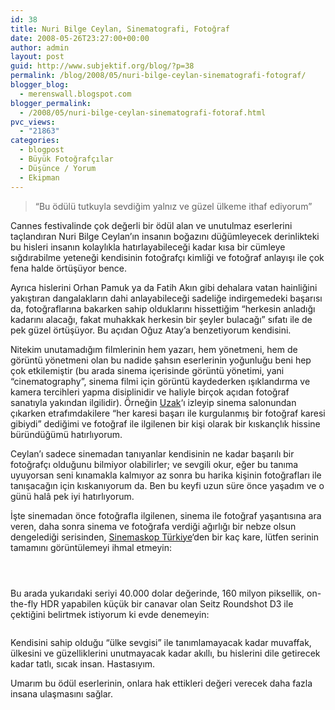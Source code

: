 ```yaml
---
id: 38
title: Nuri Bilge Ceylan, Sinematografi, Fotoğraf
date: 2008-05-26T23:27:00+00:00
author: admin
layout: post
guid: http://www.subjektif.org/blog/?p=38
permalink: /blog/2008/05/nuri-bilge-ceylan-sinematografi-fotograf/
blogger_blog:
  - merenswall.blogspot.com
blogger_permalink:
  - /2008/05/nuri-bilge-ceylan-sinematografi-fotoraf.html
pvc_views:
  - "21863"
categories:
  - blogpost
  - Büyük Fotoğrafçılar
  - Düşünce / Yorum
  - Ekipman
---
```

> &#8220;Bu ödülü tutkuyla sevdiğim yalnız ve güzel ülkeme ithaf ediyorum&#8221;

Cannes festivalinde çok değerli bir ödül alan ve unutulmaz eserlerini taçlandıran Nuri Bilge Ceylan&#8217;ın insanın boğazını düğümleyecek derinlikteki bu hisleri insanın kolaylıkla hatırlayabileceği kadar kısa bir cümleye sığdırabilme yeteneği kendisinin fotoğrafçı kimliği ve fotoğraf anlayışı ile çok fena halde örtüşüyor bence.

Ayrıca hislerini Orhan Pamuk ya da Fatih Akın gibi dehalara vatan hainliğini yakıştıran dangalakların dahi anlayabileceği sadeliğe indirgemedeki başarısı da, fotoğraflarına bakarken sahip olduklarını hissettiğim &#8220;herkesin anladığı kadarını alacağı, fakat muhakkak herkesin bir şeyler bulacağı&#8221; sıfatı ile de pek güzel örtüşüyor. Bu açıdan Oğuz Atay&#8217;a benzetiyorum kendisini.

Nitekim unutamadığım filmlerinin hem yazarı, hem yönetmeni, hem de görüntü yönetmeni olan bu nadide şahsın eserlerinin yoğunluğu beni hep çok etkilemiştir (bu arada sinema içerisinde görüntü yönetimi, yani &#8220;cinematography&#8221;, sinema filmi için görüntü kaydederken ışıklandırma ve kamera tercihleri yapma disiplinidir ve haliyle birçok açıdan fotoğraf sanatıyla yakından ilgilidir). Örneğin [Uzak](http://www.imdb.com/title/tt0346094/)&#8216;ı izleyip sinema salonundan çıkarken etrafımdakilere &#8220;her karesi başarı ile kurgulanmış bir fotoğraf karesi gibiydi&#8221; dediğimi ve fotoğraf ile ilgilenen bir kişi olarak bir kıskançlık hissine büründüğümü hatırlıyorum.

Ceylan&#8217;ı sadece sinemadan tanıyanlar kendisinin ne kadar başarılı bir fotoğrafçı olduğunu bilmiyor olabilirler; ve sevgili okur, eğer bu tanıma uyuyorsan seni kınamakla kalmıyor az sonra bu harika kişinin fotoğrafları ile tanışacağın için kıskanıyorum da. Ben bu keyfi uzun süre önce yaşadım ve o günü halâ pek iyi hatırlıyorum.

İşte sinemadan önce fotoğrafla ilgilenen, sinema ile fotoğraf yaşantısına ara veren, daha sonra sinema ve fotoğrafa verdiği ağırlığı bir nebze olsun dengelediği serisinden, [Sinemaskop Türkiye](http://www.nuribilgeceylan.com/photography/turkeycinemascope1.php?sid=1)&#8216;den bir kaç kare, lütfen serinin tamamını görüntülemeyi ihmal etmeyin:

<p align="center">
  <img src="{{ site.baseurl }}/images/nuri-bilge-ceylan-sinematografi-fotograf-sardes.jpg" border="0" alt="" />
</p>

<p align="center">
  <img src="{{ site.baseurl }}/images/nuri-bilge-ceylan-sinematografi-fotograf-villageboyararat.jpg" border="0" alt="" />
</p>

<p align="center">
  <img src="{{ site.baseurl }}/images/nuri-bilge-ceylan-sinematografi-fotograf-maninmardin.jpg" border="0" alt="" />
</p>

Bu arada yukarıdaki seriyi 40.000 dolar değerinde, 160 milyon piksellik, on-the-fly HDR yapabilen küçük bir canavar olan Seitz Roundshot D3 ile çektiğini belirtmek istiyorum ki evde denemeyin:

<p align="center">
  <img src="{{ site.baseurl }}/images/nuri-bilge-ceylan-sinematografi-fotograf-Seitz-6x17-Digital-front-ri.jpg" border="0" alt="" />
</p>

Kendisini sahip olduğu &#8220;ülke sevgisi&#8221; ile tanımlamayacak kadar muvaffak, ülkesini ve güzelliklerini unutmayacak kadar akıllı, bu hislerini dile getirecek kadar tatlı, sıcak insan. Hastasıyım.

Umarım bu ödül eserlerinin, onlara hak ettikleri değeri verecek daha fazla insana ulaşmasını sağlar.
